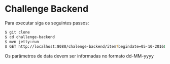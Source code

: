 # Challenge Backend

Para executar siga os seguintes passos:

```sh
$ git clone
$ cd challenge-backend
$ mvn jetty:run
$ GET http://localhost:8080/chalenge-backend/item?begindate=05-10-2016&finaldate=10-10-2016
```
Os parâmetros de data devem ser informadas no formato dd-MM-yyyy
